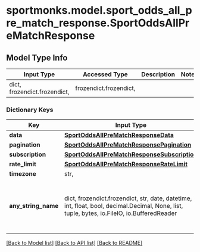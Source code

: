 # sportmonks.model.sport_odds_all_pre_match_response.SportOddsAllPreMatchResponse

## Model Type Info
Input Type | Accessed Type | Description | Notes
------------ | ------------- | ------------- | -------------
dict, frozendict.frozendict,  | frozendict.frozendict,  |  | 

### Dictionary Keys
Key | Input Type | Accessed Type | Description | Notes
------------ | ------------- | ------------- | ------------- | -------------
**data** | [**SportOddsAllPreMatchResponseData**](SportOddsAllPreMatchResponseData.md) | [**SportOddsAllPreMatchResponseData**](SportOddsAllPreMatchResponseData.md) |  | [optional] 
**pagination** | [**SportOddsAllPreMatchResponsePagination**](SportOddsAllPreMatchResponsePagination.md) | [**SportOddsAllPreMatchResponsePagination**](SportOddsAllPreMatchResponsePagination.md) |  | [optional] 
**subscription** | [**SportOddsAllPreMatchResponseSubscription**](SportOddsAllPreMatchResponseSubscription.md) | [**SportOddsAllPreMatchResponseSubscription**](SportOddsAllPreMatchResponseSubscription.md) |  | [optional] 
**rate_limit** | [**SportOddsAllPreMatchResponseRateLimit**](SportOddsAllPreMatchResponseRateLimit.md) | [**SportOddsAllPreMatchResponseRateLimit**](SportOddsAllPreMatchResponseRateLimit.md) |  | [optional] 
**timezone** | str,  | str,  |  | [optional] 
**any_string_name** | dict, frozendict.frozendict, str, date, datetime, int, float, bool, decimal.Decimal, None, list, tuple, bytes, io.FileIO, io.BufferedReader | frozendict.frozendict, str, BoolClass, decimal.Decimal, NoneClass, tuple, bytes, FileIO | any string name can be used but the value must be the correct type | [optional]

[[Back to Model list]](../../README.md#documentation-for-models) [[Back to API list]](../../README.md#documentation-for-api-endpoints) [[Back to README]](../../README.md)


